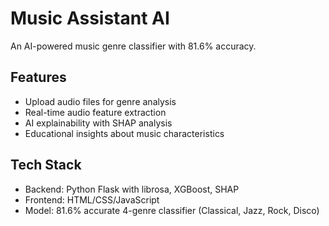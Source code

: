 # Music Assistant AI

An AI-powered music genre classifier with 81.6% accuracy.

## Features
- Upload audio files for genre analysis
- Real-time audio feature extraction 
- AI explainability with SHAP analysis
- Educational insights about music characteristics

## Tech Stack
- Backend: Python Flask with librosa, XGBoost, SHAP
- Frontend: HTML/CSS/JavaScript
- Model: 81.6% accurate 4-genre classifier (Classical, Jazz, Rock, Disco)
